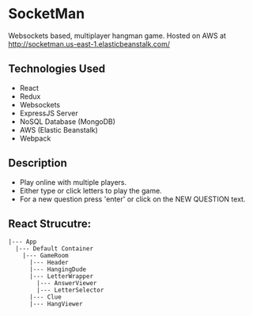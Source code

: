 # SocketMan
Websockets based, multiplayer hangman game. Hosted on AWS at http://socketman.us-east-1.elasticbeanstalk.com/

## Technologies Used
- React
- Redux
- Websockets
- ExpressJS Server
- NoSQL Database (MongoDB)
- AWS (Elastic Beanstalk)
- Webpack


## Description
- Play online with multiple players.
- Either type or click letters to play the game.
- For a new question press 'enter' or click on the NEW QUESTION text.


## React Strucutre:
```
|--- App
  |--- Default Container
    |--- GameRoom
      |--- Header
      |--- HangingDude
      |--- LetterWrapper
        |--- AnswerViewer
        |--- LetterSelector
      |--- Clue
      |--- HangViewer
```